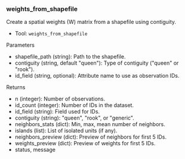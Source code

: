 ### weights_from_shapefile

Create a spatial weights (W) matrix from a shapefile using contiguity.

- Tool: `weights_from_shapefile`

Parameters

- shapefile_path (string): Path to the shapefile.
- contiguity (string, default "queen"): Type of contiguity ("queen" or "rook").
- id_field (string, optional): Attribute name to use as observation IDs.

Returns

- n (integer): Number of observations.
- id_count (integer): Number of IDs in the dataset.
- id_field (string): Field used for IDs.
- contiguity (string): "queen", "rook", or "generic".
- neighbors_stats (dict): Min, max, mean number of neighbors.
- islands (list): List of isolated units (if any).
- neighbors_preview (dict): Preview of neighbors for first 5 IDs.
- weights_preview (dict): Preview of weights for first 5 IDs.
- status, message
